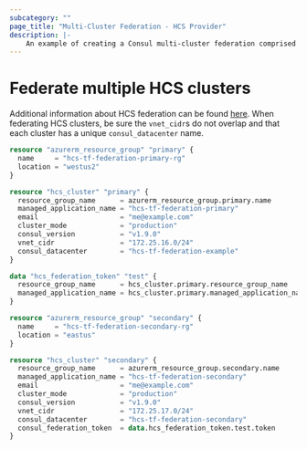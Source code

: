 ```yaml
---
subcategory: ""
page_title: "Multi-Cluster Federation - HCS Provider"
description: |-
    An example of creating a Consul multi-cluster federation comprised of HCS clusters.
---
```


# Federate multiple HCS clusters

Additional information about HCS federation can be found [here](https://www.hashicorp.com/blog/introducing-federation-on-hashicorp-consul-service).
When federating HCS clusters, be sure the `vnet_cidr`s do not overlap and that each cluster has a unique `consul_datacenter` name.

```terraform
resource "azurerm_resource_group" "primary" {
  name     = "hcs-tf-federation-primary-rg"
  location = "westus2"
}

resource "hcs_cluster" "primary" {
  resource_group_name      = azurerm_resource_group.primary.name
  managed_application_name = "hcs-tf-federation-primary"
  email                    = "me@example.com"
  cluster_mode             = "production"
  consul_version           = "v1.9.0"
  vnet_cidr                = "172.25.16.0/24"
  consul_datacenter        = "hcs-tf-federation-example"
}

data "hcs_federation_token" "test" {
  resource_group_name      = hcs_cluster.primary.resource_group_name
  managed_application_name = hcs_cluster.primary.managed_application_name
}

resource "azurerm_resource_group" "secondary" {
  name     = "hcs-tf-federation-secondary-rg"
  location = "eastus"
}

resource "hcs_cluster" "secondary" {
  resource_group_name      = azurerm_resource_group.secondary.name
  managed_application_name = "hcs-tf-federation-secondary"
  email                    = "me@example.com"
  cluster_mode             = "production"
  consul_version           = "v1.9.0"
  vnet_cidr                = "172.25.17.0/24"
  consul_datacenter        = "hcs-tf-federation-secondary"
  consul_federation_token  = data.hcs_federation_token.test.token
}
```
